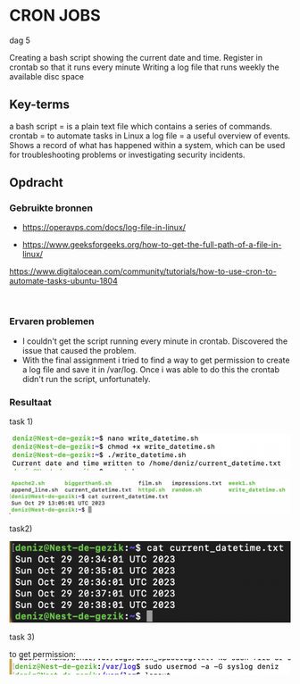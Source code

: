 # CRON JOBS

dag 5

Creating a bash script showing the current date and time.
Register in crontab so that it runs every minute
Writing a log file that runs weekly the available disc space
<br>

## Key-terms
a bash script = is a plain text file which contains a series of commands.
crontab = to automate tasks in Linux
a log file = a useful overview of events. Shows a record of what has happened within a system, which can be used for troubleshooting problems or investigating security incidents.

## Opdracht
### Gebruikte bronnen

- https://operavps.com/docs/log-file-in-linux/

- https://www.geeksforgeeks.org/how-to-get-the-full-path-of-a-file-in-linux/

https://www.digitalocean.com/community/tutorials/how-to-use-cron-to-automate-tasks-ubuntu-1804

<br>

### Ervaren problemen
- I couldn't get the script running every minute in crontab. Discovered the issue that caused the problem.
- With the final assignment i tried to find a way to get permission to create a log file and save it in /var/log. Once i was able to do this the crontab didn't run the script, unfortunately.  

### Resultaat

task 1)


![Alt text](<../00_includes/Terminal date & time.png>)

![Alt text](<../00_includes/date & time.png>)


task2)


![Alt text](../00_includes/current_datetime.png)



task 3)

to get permission:
![Alt text](<../00_includes/sudo syslog.png>)


